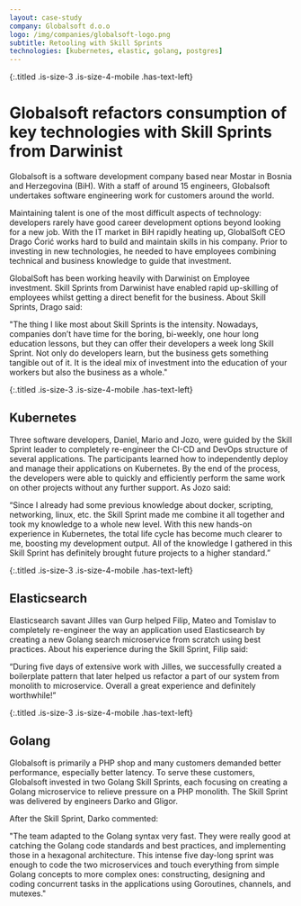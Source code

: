 ```yaml
---
layout: case-study
company: Globalsoft d.o.o
logo: /img/companies/globalsoft-logo.png
subtitle: Retooling with Skill Sprints
technologies: [kubernetes, elastic, golang, postgres]
---
```


{:.titled .is-size-3 .is-size-4-mobile .has-text-left}
# Globalsoft refactors consumption of key technologies with Skill Sprints from Darwinist

Globalsoft is a software development company based near Mostar in Bosnia and Herzegovina (BiH). With a staff of around 15 engineers, Globalsoft undertakes software engineering work for customers around the world. 

Maintaining talent is one of the most difficult aspects of technology: developers rarely have good career development options beyond looking for a new job.
With the IT market in BiH rapidly heating up, GlobalSoft CEO Drago Ćorić works hard to build and maintain skills in his company.
Prior to investing in new technologies, he needed to have employees combining technical and business knowledge to guide that investment.

GlobalSoft has been working heavily with Darwinist on Employee investment. Skill Sprints from Darwinist have enabled rapid up-skilling of employees whilst getting a direct benefit for the business.
About Skill Sprints, Drago said:

<p class="box has-background-dark">"The thing I like most about Skill Sprints is the intensity. Nowadays, companies don’t have time for the boring, bi-weekly,  one hour long education lessons, but they can offer their developers a week long Skill Sprint. Not only do developers learn, but the business gets something tangible out of it. It is the ideal mix of investment into the education of your workers but also the business as a whole."</p>

{:.titled .is-size-3 .is-size-4-mobile .has-text-left}
## Kubernetes

Three software developers, Daniel, Mario and Jozo, were guided by the Skill Sprint leader to completely re-engineer the CI-CD and DevOps structure of several applications. The participants learned how to independently deploy and manage their applications on Kubernetes. By the end of the process, the developers were able to quickly and efficiently perform the same work on other projects without any further support. 
As Jozo said:

<p class="box has-background-dark">“Since I already had some previous knowledge about docker, scripting, networking, linux, etc. the Skill Sprint made me combine it all together and took my knowledge to a whole new level. With this new hands-on experience in Kubernetes, the total life cycle has become much clearer to me, boosting my development output. All of the knowledge I gathered in this Skill Sprint has definitely brought future projects to a higher standard.”</p>

{:.titled .is-size-3 .is-size-4-mobile .has-text-left}
## Elasticsearch

Elasticsearch savant Jilles van Gurp helped Filip, Mateo and Tomislav to completely re-engineer the way an application used Elasticsearch by creating a new Golang search microservice from scratch using best practices. About his experience during the Skill Sprint, Filip said: 

<p class="box has-background-dark">“During five days of extensive work with Jilles, we successfully created a boilerplate pattern that later helped us refactor a part of our system from monolith to microservice. Overall a great experience and definitely worthwhile!”</p>


{:.titled .is-size-3 .is-size-4-mobile .has-text-left}
## Golang

Globalsoft is primarily a PHP shop and many customers demanded better performance, especially better latency. To serve these customers, Globalsoft invested in two Golang Skill Sprints, each focusing on creating a Golang microservice to relieve pressure on a PHP monolith. The Skill Sprint was delivered by engineers Darko and Gligor.

After the Skill Sprint, Darko commented:

<p class="box has-background-dark">
"The team adapted to the Golang syntax very fast. They were really good at catching the Golang code standards and best practices, and implementing those in a hexagonal architecture. This intense five day-long sprint was enough to code the two microservices and touch everything from simple Golang concepts to more complex ones: constructing, designing and coding concurrent tasks in the applications using Goroutines, channels, and mutexes."
</p>
